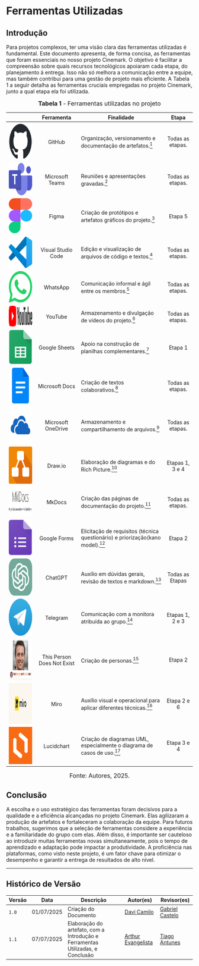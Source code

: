# Ferramentas Utilizadas

## Introdução

Para projetos complexos, ter uma visão clara das ferramentas utilizadas é fundamental. Este documento apresenta, de forma concisa, as ferramentas que foram essenciais no nosso projeto Cinemark. O objetivo é facilitar a compreensão sobre quais recursos tecnológicos apoiaram cada etapa, do planejamento à entrega. Isso não só melhora a comunicação entre a equipe, mas também contribui para uma gestão de projeto mais eficiente. A Tabela 1 a seguir detalha as ferramentas cruciais empregadas no projeto Cinemark, junto a qual etapa ela foi utilizada.

<font size="3"><p style="text-align: center"><b>Tabela 1</b> - Ferramentas utilizadas no projeto</p></font>

|                                                                                                                           |         Ferramenta         |                              Finalidade                              |Etapa | 
| :-----------------------------------------------------------------------------------------------------------------------: | :------------------------: | --- |:------------------------------------------------------------------: |
| <img src="https://github.com/Requisitos-de-Software/2025.1-Cinemark/raw/main/docs/assets/ferramentas/github.png" style="height:100px;width:100px"> | GitHub | Organização, versionamento e documentação de artefatos.<a id="anchor_1" href="#FRM1"><sup>1</sup></a> | Todas as etapas.|
| <img src="https://github.com/Requisitos-de-Software/2025.1-Cinemark/raw/main/docs/assets/ferramentas/teams.png" style="height:87px;width:100px"> | Microsoft Teams | Reuniões e apresentações gravadas.<a id="anchor_2" href="#FRM2"><sup>2</sup></a> |Todas as etapas.|
| <img src="https://github.com/Requisitos-de-Software/2025.1-Cinemark/raw/main/docs/assets/ferramentas/figma.png" style="height:94px;width:63px"> | Figma | Criação de protótipos e artefatos gráficos do projeto.<a id="anchor_3" href="#FRM3"><sup>3</sup></a> |Etapa 5|
| <img src="https://github.com/Requisitos-de-Software/2025.1-Cinemark/raw/main/docs/assets/ferramentas/vscode.png" style="height:85px;width:85px"> | Visual Studio Code | Edição e visualização de arquivos de código e textos.<a id="anchor_4" href="#FRM4"><sup>4</sup></a> |Todas as etapas.|
| <img src="https://github.com/Requisitos-de-Software/2025.1-Cinemark/raw/main/docs/assets/ferramentas/whatsapp.png" style="height:85px;width:85px"> | WhatsApp | Comunicação informal e ágil entre os membros.<a id="anchor_5" href="#FRM5"><sup>5</sup></a> |Todas as etapas.|Todas as etapas.|
| <img src="https://github.com/Requisitos-de-Software/2025.1-Cinemark/raw/main/docs/assets/ferramentas/youtube.png" style="height:56px;width:250px"> | YouTube | Armazenamento e divulgação de vídeos do projeto.<a id="anchor_6" href="#FRM6"><sup>6</sup></a> |Todas as etapas.|
| <img src="https://github.com/Requisitos-de-Software/2025.1-Cinemark/raw/main/docs/assets/ferramentas/gsheets.png" style="height:94px;width:72px"> | Google Sheets | Apoio na construção de planilhas complementares.<a id="anchor_7" href="#FRM7"><sup>7</sup></a> |Etapa 1|
| <img src="https://github.com/Requisitos-de-Software/2025.1-Cinemark/raw/main/docs/assets/ferramentas/gdocs.png" style="height:96px;width:96px"> | Microsoft Docs | Criação de textos colaborativos.<a id="anchor_8" href="#FRM8"><sup>8</sup></a> |Todas as etapas.|
| <img src="https://github.com/Requisitos-de-Software/2025.1-Cinemark/raw/main/docs/assets/ferramentas/onedrive2.png" style="height:100px;width:100px"> | Microsoft OneDrive | Armazenamento e compartilhamento de arquivos.<a id="anchor_9" href="#FRM9"><sup>9</sup></a> |Todas as etapas.|
| <img src="https://github.com/Requisitos-de-Software/2025.1-Cinemark/raw/main/docs/assets/ferramentas/drawio.png" style="height:100px;width:100px"> | Draw.io | Elaboração de diagramas e do Rich Picture.<a id="anchor_10" href="#FRM10"><sup>10</sup></a> |Etapas 1, 3 e 4|
| <img src="https://github.com/Requisitos-de-Software/2025.1-Cinemark/raw/main/docs/assets/ferramentas/mkdocs.png" style="height:80px;width:180px"> | MkDocs | Criação das páginas de documentação do projeto.<a id="anchor_11" href="#FRM11"><sup>11</sup></a> |Todas as etapas.|
| <img src="https://github.com/Requisitos-de-Software/2025.1-Cinemark/raw/main/docs/assets/ferramentas/googleforms.png" style="height:96px;width:72px"> | Google Forms | Elicitação de requisitos (técnica questionário) e priorização(kano model).<a id="anchor_12" href="#FRM12"><sup>12</sup></a> |Etapa 2|
| <img src="https://github.com/Requisitos-de-Software/2025.1-Cinemark/raw/main/docs/assets/ferramentas/chatgpt.png" style="height:100px;width:100px"> | ChatGPT | Auxílio em dúvidas gerais, revisão de textos e markdown.<a id="anchor_13" href="#FRM13"><sup>13</sup></a> |Todas as Etapas|
| <img src="https://github.com/Requisitos-de-Software/2025.1-Cinemark/raw/main/docs/assets/ferramentas/telegram.png" style="height:100px;width:100px"> | Telegram | Comunicação com a monitora atribuída ao grupo.<a id="anchor_14" href="#FRM14"><sup>14</sup></a> |Etapas 1, 2 e 3|
| <img src="https://github.com/Requisitos-de-Software/2025.1-Cinemark/raw/main/docs/assets/ferramentas/thispersonnotexist.png" style="height:110px;width:120px"> | This Person Does Not Exist | Criação de personas.<a id="anchor_15" href="#FRM15"><sup>15</sup></a> |Etapa 2|
| <img src="https://github.com/Requisitos-de-Software/2025.1-Cinemark/raw/main/docs/assets/ferramentas/miro.png" style="height:110px;width:120px"> | Miro | Auxílio visual e operacional para aplicar diferentes técnicas.<a id="anchor_16" href="#FRM16"><sup>16</sup></a> |Etapa 2 e 6|
| <img src="https://github.com/Requisitos-de-Software/2025.1-Cinemark/raw/main/docs/assets/ferramentas/lucidchart.png" style="height:100px;width:100px"> | Lucidchart | Criação de diagramas UML, especialmente o diagrama de casos de uso.<a id="anchor_17" href="#FRM17"><sup>17</sup></a> |Etapa 3 e 4|

<font size="3"><p align="center">Fonte: Autores, 2025.</p></font>

## Conclusão

A escolha e o uso estratégico das ferramentas foram decisivos para a qualidade e a eficiência alcançadas no projeto Cinemark. Elas agilizaram a produção de artefatos e fortaleceram a colaboração da equipe. Para futuros trabalhos, sugerimos que a seleção de ferramentas considere a experiência e a familiaridade do grupo com elas. Além disso, é importante ser cauteloso ao introduzir muitas ferramentas novas simultaneamente, pois o tempo de aprendizado e adaptação pode impactar a produtividade. A proficiência nas plataformas, como visto neste projeto, é um fator chave para otimizar o desempenho e garantir a entrega de resultados de alto nível.

---
## Histórico de Versão

| Versão | Data          | Descrição                          | Autor(es)     |  Revisor(es)  |
| ------ | ------------- | ---------------------------------- | ------------- | ------------- |
| `1.0`  |  01/07/2025 |  Criação do Documento | [Davi Camilo](https://github.com/Davicamilo23)  | [Gabriel Castelo](https://github.com/GabrielCastelo-31) |
| `1.1`  |  07/07/2025 | Elaboração do artefato, com a Introdução e Ferramentas Utilizadas, e Conclusão | [Arthur Evangelista](https://github.com/arthurevg)  | [Tiago Antunes](https://github.com/Tiagobalieiro) |